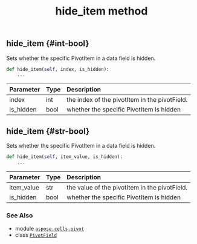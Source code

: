 ﻿---
title: hide_item method
second_title: Aspose.Cells for Python via .NET API References
description: 
type: docs
weight: 110
url: /aspose.cells.pivot/pivotfield/hide_item/
is_root: false
---

## hide_item {#int-bool}

Sets whether the specific PivotItem in a data field is hidden.



```python
def hide_item(self, index, is_hidden):
    ...
```


| Parameter | Type | Description |
| :- | :- | :- |
| index | int | the index of the pivotItem in the pivotField. |
| is_hidden | bool | whether the specific PivotItem is hidden |


## hide_item {#str-bool}

Sets whether the specific PivotItem in a data field is hidden.



```python
def hide_item(self, item_value, is_hidden):
    ...
```


| Parameter | Type | Description |
| :- | :- | :- |
| item_value | str | the value of the pivotItem in the pivotField. |
| is_hidden | bool | whether the specific PivotItem is hidden |



### See Also
* module [`aspose.cells.pivot`](../../)
* class [`PivotField`](/cells/python-net/aspose.cells.pivot/pivotfield)
